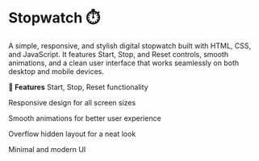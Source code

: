 # Stopwatch ⏱️
A simple, responsive, and stylish digital stopwatch built with HTML, CSS, and JavaScript.
It features Start, Stop, and Reset controls, smooth animations, and a clean user interface that works seamlessly on both desktop and mobile devices.

**🚀 Features**
Start, Stop, Reset functionality

Responsive design for all screen sizes

Smooth animations for better user experience

Overflow hidden layout for a neat look

Minimal and modern UI
